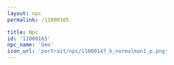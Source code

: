 ```yaml
---
layout: npc
permalink: /11000165

title: Npc
id: '11000165'
npc_name: 'Geo'
icon_url: 'portrait/npc/11000147_k_normalman1_p.png'
---
```

